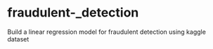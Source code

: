 # fraudulent-_detection
Build a linear regression model for fraudulent detection using kaggle dataset
